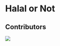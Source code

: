 # Halal or Not

## Contributors

<a href="https://github.com/NSLab-CUK/Halal-or-Not/graphs/contributors">
  <img src="https://contrib.rocks/image?repo=NSLab-CUK/Halal-or-Not" />
</a>
